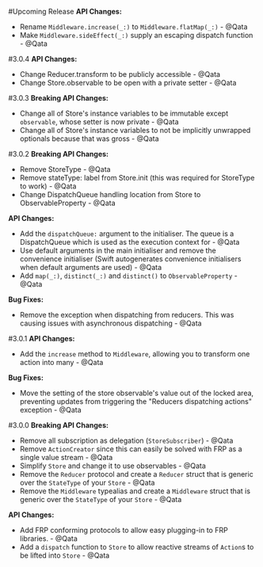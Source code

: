 #Upcoming Release
**API Changes:**

- Rename `Middleware.increase(_:)` to `Middleware.flatMap(_:)` - @Qata
- Make `Middleware.sideEffect(_:)` supply an escaping dispatch function - @Qata

#3.0.4
**API Changes:**

- Change Reducer.transform to be publicly accessible - @Qata
- Change Store.observable to be open with a private setter - @Qata

#3.0.3
**Breaking API Changes:**

- Change all of Store's instance variables to be immutable except `observable`, whose setter is now private - @Qata
- Change all of Store's instance variables to not be implicitly unwrapped optionals because that was gross - @Qata

#3.0.2
**Breaking API Changes:**

- Remove StoreType - @Qata
- Remove stateType: label from Store.init (this was required for StoreType to work) - @Qata
- Change DispatchQueue handling location from Store to ObservableProperty - @Qata

**API Changes:**

- Add the `dispatchQueue:` argument to the initialiser. The queue is a DispatchQueue which is used as the execution context for  - @Qata
- Use default arguments in the main initialiser and remove the convenience initialiser (Swift autogenerates convenience initialisers when default arguments are used) - @Qata
- Add `map(_:)`, `distinct(_:)` and `distinct()` to `ObservableProperty` - @Qata

**Bug Fixes:**

- Remove the exception when dispatching from reducers. This was causing issues with asynchronous dispatching - @Qata

#3.0.1
**API Changes:**

- Add the `increase` method to `Middleware`, allowing you to transform one action into many - @Qata

**Bug Fixes:**

- Move the setting of the store observable's value out of the locked area, preventing updates from triggering the "Reducers dispatching actions" exception - @Qata

#3.0.0
**Breaking API Changes:**

- Remove all subscription as delegation (`StoreSubscriber`) - @Qata
- Remove `ActionCreator` since this can easily be solved with FRP as a single value stream - @Qata
- Simplify `Store` and change it to use observables - @Qata
- Remove the `Reducer` protocol and create a `Reducer` struct that is generic over the `StateType` of your `Store` - @Qata
- Remove the `Middleware` typealias and create a `Middleware` struct that is generic over the `StateType` of your `Store` - @Qata

**API Changes:**

- Add FRP conforming protocols to allow easy plugging-in to FRP libraries. - @Qata
- Add a `dispatch` function to `Store` to allow reactive streams of `Action`s to be lifted into `Store` - @Qata
